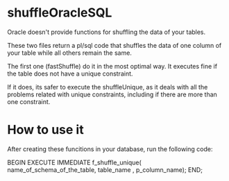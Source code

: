 # shuffleOracleSQL

<p>Oracle doesn't provide functions for shuffling the data of your tables. </p>
<p>These two files return a pl/sql code that shuffles the data of one column of your table while all others remain the same.</p>
<p>The first one (fastShuffle) do it in the most optimal way. It executes fine if the table does not have a unique constraint.</p>
<p>If it does, its safer to execute the shuffleUnique, as it deals with all the problems related with unique constraints, including if there are more than one constraint.</p>
<h1>How to use it</h1>
<p>After creating these funcitions in your database, run the following code:
<p>BEGIN EXECUTE IMMEDIATE f_shuffle_unique( name_of_schema_of_the_table, table_name , p_column_name); END;</p>
